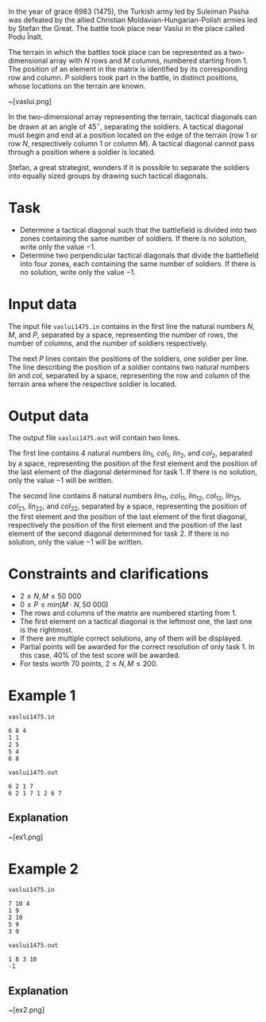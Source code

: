 In the year of grace $6983$ ($1475$), the Turkish army led by Suleiman Pasha was defeated by the allied Christian Moldavian-Hungarian-Polish armies led by Ștefan the Great. The battle took place near Vaslui in the place called Podu Înalt.

The terrain in which the battles took place can be represented as a two-dimensional array with $N$ rows and $M$ columns, numbered starting from $1$. The position of an element in the matrix is identified by its corresponding row and column. $P$ soldiers took part in the battle, in distinct positions, whose locations on the terrain are known.

~[vaslui.png]

In the two-dimensional array representing the terrain, tactical diagonals can be drawn at an angle of $45 ^{\circ}$, separating the soldiers. A tactical diagonal must begin and end at a position located on the edge of the terrain (row $1$ or row $N$, respectively column $1$ or column $M$). A tactical diagonal cannot pass through a position where a soldier is located.

Ștefan, a great strategist, wonders if it is possible to separate the soldiers into equally sized groups by drawing such tactical diagonals.

# Task

* Determine a tactical diagonal such that the battlefield is divided into two zones containing the same number of soldiers. If there is no solution, write only the value $-1$.
* Determine two perpendicular tactical diagonals that divide the battlefield into four zones, each containing the same number of soldiers. If there is no solution, write only the value $-1$.

# Input data

The input file `vaslui1475.in` contains in the first line the natural numbers $N$, $M$, and $P$, separated by a space, representing the number of rows, the number of columns, and the number of soldiers respectively. 

The next $P$ lines contain the positions of the soldiers, one soldier per line. The line describing the position of a soldier contains two natural numbers $lin$ and $col$, separated by a space, representing the row and column of the terrain area where the respective soldier is located.

# Output data

The output file `vaslui1475.out` will contain two lines.

The first line contains $4$ natural numbers $lin_1$, $col_1$, $lin_2$, and $col_2$, separated by a space, representing the position of the first element and the position of the last element of the diagonal determined for task $1$. If there is no solution, only the value $-1$ will be written.

The second line contains $8$ natural numbers $lin_{11}$, $col_{11}$, $lin_{12}$, $col_{12}$, $lin_{21}$, $col_{21}$, $lin_{22}$, and $col_{22}$, separated by a space, representing the position of the first element and the position of the last element of the first diagonal, respectively the position of the first element and the position of the last element of the second diagonal determined for task $2$. If there is no solution, only the value $-1$ will be written.

# Constraints and clarifications

* $2 \leq N, M \leq 50 \ 000$
* $0 \leq P \leq min(M \cdot N, 50 \ 000)$
* The rows and columns of the matrix are numbered starting from $1$.
* The first element on a tactical diagonal is the leftmost one, the last one is the rightmost.
* If there are multiple correct solutions, any of them will be displayed.
* Partial points will be awarded for the correct resolution of only task $1$. In this case, $40\%$ of the test score will be awarded.
* For tests worth $70$ points, $2 \leq N, M \leq 200$.

# Example 1

`vaslui1475.in`
```
6 8 4
1 1
2 5
5 4
6 8
```

`vaslui1475.out`
```
6 2 1 7
6 2 1 7 1 2 6 7
```

## Explanation

~[ex1.png]

# Example 2

`vaslui1475.in`
```
7 10 4
1 9
2 10
5 9
3 9
```

`vaslui1475.out`
```
1 8 3 10
-1
```

## Explanation

~[ex2.png]